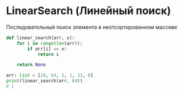 # LinearSearch (Линейный поиск)

Последовательный поиск элемента в неотсортированном массиве

```python
def linear_search(arr, x):
    for i in range(len(arr)):
        if arr[i] == x:
            return i

    return None

arr: list = [28, 64, 2, 1, 13, 0]
print(linear_search(arr, 64))
# 1
```